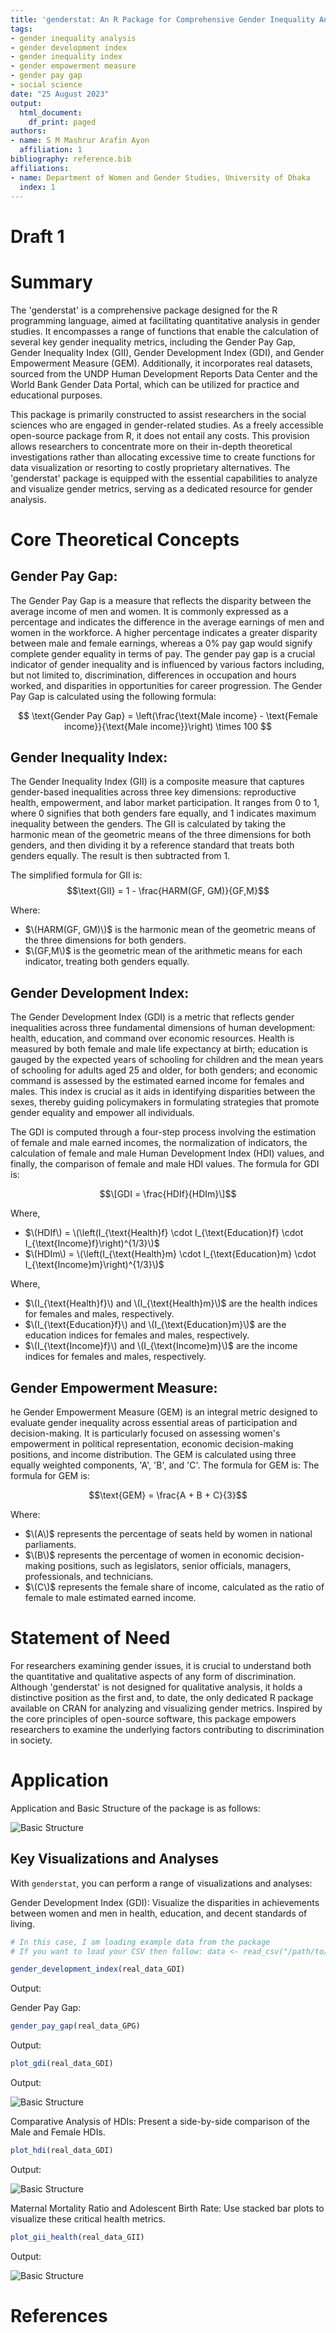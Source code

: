 ```yaml
---
title: 'genderstat: An R Package for Comprehensive Gender Inequality Analysis'
tags:
- gender inequality analysis
- gender development index
- gender inequality index
- gender empowerment measure
- gender pay gap
- social science
date: "25 August 2023"
output:
  html_document:
    df_print: paged
authors:
- name: S M Mashrur Arafin Ayon
  affiliation: 1
bibliography: reference.bib
affiliations:
- name: Department of Women and Gender Studies, University of Dhaka
  index: 1
---
```



# Draft 1
# Summary

The 'genderstat' is a comprehensive package designed for the R programming language, aimed at facilitating quantitative analysis in gender studies. It encompasses a range of functions that enable the calculation of several key gender inequality metrics, including the Gender Pay Gap, Gender Inequality Index (GII), Gender Development Index (GDI), and Gender Empowerment Measure (GEM). Additionally, it incorporates real datasets, sourced from the UNDP Human Development Reports Data Center and the World Bank Gender Data Portal, which can be utilized for practice and educational purposes.

This package is primarily constructed to assist researchers in the social sciences who are engaged in gender-related studies. As a freely accessible open-source package from R, it does not entail any costs. This provision allows researchers to concentrate more on their in-depth theoretical investigations rather than allocating excessive time to create functions for data visualization or resorting to costly proprietary alternatives. The 'genderstat' package is equipped with the essential capabilities to analyze and visualize gender metrics, serving as a dedicated resource for gender analysis.


# Core Theoretical Concepts

## Gender Pay Gap: 
The Gender Pay Gap is a measure that reflects the disparity between the average income of men and women. It is commonly expressed as a percentage and indicates the difference in the average earnings of men and women in the workforce. A higher percentage indicates a greater disparity between male and female earnings, whereas a 0% pay gap would signify complete gender equality in terms of pay. The gender pay gap is a crucial indicator of gender inequality and is influenced by various factors including, but not limited to, discrimination, differences in occupation and hours worked, and disparities in opportunities for career progression.
The Gender Pay Gap is calculated using the following formula:

$$
\text{Gender Pay Gap} = \left(\frac{\text{Male income} - \text{Female income}}{\text{Male income}}\right) \times 100
$$

## Gender Inequality Index: 

The Gender Inequality Index (GII) is a composite measure that captures gender-based inequalities across three key dimensions: reproductive health, empowerment, and labor market participation. It ranges from 0 to 1, where 0 signifies that both genders fare equally, and 1 indicates maximum inequality between the genders. The GII is calculated by taking the harmonic mean of the geometric means of the three dimensions for both genders, and then dividing it by a reference standard that treats both genders equally. The result is then subtracted from 1.

The simplified formula for GII is:
$$\text{GII} = 1 - \frac{HARM(GF, GM)}{GF,M}$$

Where:
- $\(HARM(GF, GM)\)$ is the harmonic mean of the geometric means of the three dimensions for both genders.
- $\(GF,M\)$ is the geometric mean of the arithmetic means for each indicator, treating both genders equally.

## Gender Development Index: 

The Gender Development Index (GDI) is a metric that reflects gender inequalities across three fundamental dimensions of human development: health, education, and command over economic resources. Health is measured by both female and male life expectancy at birth; education is gauged by the expected years of schooling for children and the mean years of schooling for adults aged 25 and older, for both genders; and economic command is assessed by the estimated earned income for females and males. This index is crucial as it aids in identifying disparities between the sexes, thereby guiding policymakers in formulating strategies that promote gender equality and empower all individuals.

The GDI is computed through a four-step process involving the estimation of female and male earned incomes, the normalization of indicators, the calculation of female and male Human Development Index (HDI) values, and finally, the comparison of female and male HDI values. The formula for GDI is:

$$\[GDI = \frac{HDIf}{HDIm}\]$$

Where,

- $\(HDIf\) = \(\left(I_{\text{Health}f} \cdot I_{\text{Education}f} \cdot I_{\text{Income}f}\right)^{1/3}\)$
- $\(HDIm\) = \(\left(I_{\text{Health}m} \cdot I_{\text{Education}m} \cdot I_{\text{Income}m}\right)^{1/3}\)$

Where,

- $\(I_{\text{Health}f}\) and \(I_{\text{Health}m}\)$ are the health indices for females and males, respectively.
- $\(I_{\text{Education}f}\) and \(I_{\text{Education}m}\)$ are the education indices for females and males, respectively.
- $\(I_{\text{Income}f}\) and \(I_{\text{Income}m}\)$ are the income indices for females and males, respectively.

## Gender Empowerment Measure: 

he Gender Empowerment Measure (GEM) is an integral metric designed to evaluate gender inequality across essential areas of participation and decision-making. It is particularly focused on assessing women's empowerment in political representation, economic decision-making positions, and income distribution. The GEM is calculated using three equally weighted components, 'A', 'B', and 'C'.
The formula for GEM is:
The formula for GEM is:

$$\text{GEM} = \frac{A + B + C}{3}$$

Where:
- $\(A\)$ represents the percentage of seats held by women in national parliaments.
- $\(B\)$ represents the percentage of women in economic decision-making positions, such as legislators, senior officials, managers, professionals, and technicians.
- $\(C\)$ represents the female share of income, calculated as the ratio of female to male estimated earned income.

# Statement of Need

For researchers examining gender issues, it is crucial to understand both the quantitative and qualitative aspects of any form of discrimination. Although 'genderstat' is not designed for qualitative analysis, it holds a distinctive position as the first and, to date, the only dedicated R package available on CRAN for analyzing and visualizing gender metrics. Inspired by the core principles of open-source software, this package empowers researchers to examine the underlying factors contributing to discrimination in society.

# Application
Application and Basic Structure of the package is as follows:

![Basic Structure](https://raw.githubusercontent.com/mashrur-ayon/genderstat/main/plots-pictures/basic-structure.png)

## Key Visualizations and Analyses
With `genderstat`, you can perform a range of visualizations and analyses:

Gender Development Index (GDI): Visualize the disparities in achievements between women and men in health, education, and decent standards of living.

```R
# In this case, I am loading example data from the package
# If you want to load your CSV then follow: data <- read_csv("/path/to/your/data.csv") 

gender_development_index(real_data_GDI)
```

Output:

Gender Pay Gap:

```R
gender_pay_gap(real_data_GPG)
```

Output:


```R
plot_gdi(real_data_GDI)
```

Output: 

![Basic Structure](https://raw.githubusercontent.com/mashrur-ayon/genderstat/main/plots-pictures/plot_gdi_output.png)

Comparative Analysis of HDIs: Present a side-by-side comparison of the Male and Female HDIs.

```R
plot_hdi(real_data_GDI)
```
Output:

![Basic Structure](https://raw.githubusercontent.com/mashrur-ayon/genderstat/main/plots-pictures/plot_hdi_output.png)

Maternal Mortality Ratio and Adolescent Birth Rate: Use stacked bar plots to visualize these critical health metrics.
```R
plot_gii_health(real_data_GII)

```

Output:

![Basic Structure](https://raw.githubusercontent.com/mashrur-ayon/genderstat/main/plots-pictures/plot_gii_health_output.png)



# References

